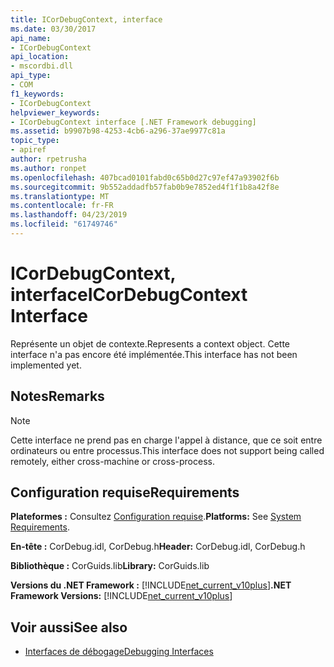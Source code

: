 ```yaml
---
title: ICorDebugContext, interface
ms.date: 03/30/2017
api_name:
- ICorDebugContext
api_location:
- mscordbi.dll
api_type:
- COM
f1_keywords:
- ICorDebugContext
helpviewer_keywords:
- ICorDebugContext interface [.NET Framework debugging]
ms.assetid: b9907b98-4253-4cb6-a296-37ae9977c81a
topic_type:
- apiref
author: rpetrusha
ms.author: ronpet
ms.openlocfilehash: 407bcad0101fabd0c65b0d27c97ef47a93902f6b
ms.sourcegitcommit: 9b552addadfb57fab0b9e7852ed4f1f1b8a42f8e
ms.translationtype: MT
ms.contentlocale: fr-FR
ms.lasthandoff: 04/23/2019
ms.locfileid: "61749746"
---
```

# <a name="icordebugcontext-interface"></a><span data-ttu-id="46cb0-102">ICorDebugContext, interface</span><span class="sxs-lookup"><span data-stu-id="46cb0-102">ICorDebugContext Interface</span></span>

<span data-ttu-id="46cb0-103">Représente un objet de contexte.</span><span class="sxs-lookup"><span data-stu-id="46cb0-103">Represents a context object.</span></span> <span data-ttu-id="46cb0-104">Cette interface n'a pas encore été implémentée.</span><span class="sxs-lookup"><span data-stu-id="46cb0-104">This interface has not been implemented yet.</span></span>  
  
## <a name="remarks"></a><span data-ttu-id="46cb0-105">Notes</span><span class="sxs-lookup"><span data-stu-id="46cb0-105">Remarks</span></span>  
  
> [!NOTE]
>  <span data-ttu-id="46cb0-106">Cette interface ne prend pas en charge l'appel à distance, que ce soit entre ordinateurs ou entre processus.</span><span class="sxs-lookup"><span data-stu-id="46cb0-106">This interface does not support being called remotely, either cross-machine or cross-process.</span></span>  
  
## <a name="requirements"></a><span data-ttu-id="46cb0-107">Configuration requise</span><span class="sxs-lookup"><span data-stu-id="46cb0-107">Requirements</span></span>  
 <span data-ttu-id="46cb0-108">**Plateformes :** Consultez [Configuration requise](../../../../docs/framework/get-started/system-requirements.md).</span><span class="sxs-lookup"><span data-stu-id="46cb0-108">**Platforms:** See [System Requirements](../../../../docs/framework/get-started/system-requirements.md).</span></span>  
  
 <span data-ttu-id="46cb0-109">**En-tête :** CorDebug.idl, CorDebug.h</span><span class="sxs-lookup"><span data-stu-id="46cb0-109">**Header:** CorDebug.idl, CorDebug.h</span></span>  
  
 <span data-ttu-id="46cb0-110">**Bibliothèque :** CorGuids.lib</span><span class="sxs-lookup"><span data-stu-id="46cb0-110">**Library:** CorGuids.lib</span></span>  
  
 <span data-ttu-id="46cb0-111">**Versions du .NET Framework :** [!INCLUDE[net_current_v10plus](../../../../includes/net-current-v10plus-md.md)]</span><span class="sxs-lookup"><span data-stu-id="46cb0-111">**.NET Framework Versions:** [!INCLUDE[net_current_v10plus](../../../../includes/net-current-v10plus-md.md)]</span></span>  
  
## <a name="see-also"></a><span data-ttu-id="46cb0-112">Voir aussi</span><span class="sxs-lookup"><span data-stu-id="46cb0-112">See also</span></span>

- [<span data-ttu-id="46cb0-113">Interfaces de débogage</span><span class="sxs-lookup"><span data-stu-id="46cb0-113">Debugging Interfaces</span></span>](../../../../docs/framework/unmanaged-api/debugging/debugging-interfaces.md)
